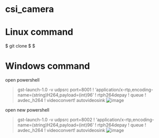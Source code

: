 # csi_camera

# Linux command
$ git clone 
$
$

# Windows command
open powershell
>gst-launch-1.0 -v udpsrc port=8001 ! ‘application/x-rtp,encoding-name=(string)H264,payload=(int)96’ ! rtph264depay ! queue ! avdec_h264 ! videoconvert! autovideosink ![image](https://github.com/user-attachments/assets/688f8533-f8e3-453a-b902-2037d1cd2d80)

open new powershell
>gst-launch-1.0 -v udpsrc port=8002 ! ‘application/x-rtp,encoding-name=(string)H264,payload=(int)96’ ! rtph264depay ! queue ! avdec_h264 ! videoconvert! autovideosink ![image](https://github.com/user-attachments/assets/7a5f0f85-7e1b-4e69-a08f-3f1becc14f48)
